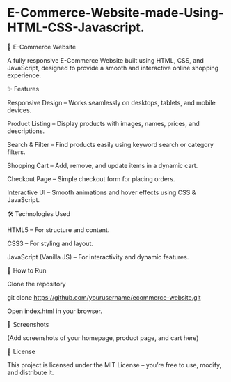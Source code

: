 # E-Commerce-Website-made-Using-HTML-CSS-Javascript.
🛒 E-Commerce Website

A fully responsive E-Commerce Website built using HTML, CSS, and JavaScript, designed to provide a smooth and interactive online shopping experience.

✨ Features

Responsive Design – Works seamlessly on desktops, tablets, and mobile devices.

Product Listing – Display products with images, names, prices, and descriptions.

Search & Filter – Find products easily using keyword search or category filters.

Shopping Cart – Add, remove, and update items in a dynamic cart.

Checkout Page – Simple checkout form for placing orders.

Interactive UI – Smooth animations and hover effects using CSS & JavaScript.

🛠️ Technologies Used

HTML5 – For structure and content.

CSS3 – For styling and layout.

JavaScript (Vanilla JS) – For interactivity and dynamic features.


🚀 How to Run

Clone the repository

git clone https://github.com/yourusername/ecommerce-website.git


Open index.html in your browser.

📸 Screenshots

(Add screenshots of your homepage, product page, and cart here)

📜 License

This project is licensed under the MIT License – you’re free to use, modify, and distribute it.
